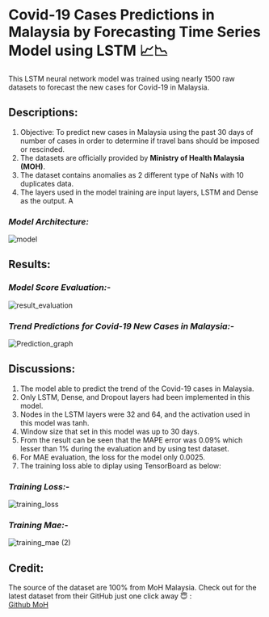 # **Covid-19 Cases Predictions in Malaysia by Forecasting Time Series Model using LSTM 📈📉**

This LSTM neural network model was trained using nearly 1500 raw datasets to forecast the new cases for Covid-19 in Malaysia.

## **Descriptions:**
1. Objective: To predict new cases in Malaysia using the past 30 days of number of cases in order to determine if travel bans should be imposed or rescinded.
2. The datasets are officially provided by **Ministry of Health Malaysia (MOH)**.
3. The dataset contains anomalies as 2 different type of NaNs with 10 duplicates data.
4. The layers used in the model training are input layers, LSTM and Dense as the output. A

### *Model Architecture:*
![model](https://github.com/user-attachments/assets/73d17436-fe60-48ff-b935-c321cf691e95)

## **Results:**  

### *Model Score Evaluation:-*
![result_evaluation](https://github.com/user-attachments/assets/e4f1bfeb-ed24-4da6-a809-00c0877f425f)

### *Trend Predictions for Covid-19 New Cases in Malaysia:-*
![Prediction_graph](https://github.com/user-attachments/assets/02478254-f099-493b-8cc4-7fa7383adff2)

## **Discussions:**
1. The model able to predict the trend of the Covid-19 cases in Malaysia.
2. Only LSTM, Dense, and Dropout layers had been implemented in this model.
3. Nodes in the LSTM layers were 32 and 64, and the activation used in this model was tanh.
4. Window size that set in this model was up to 30 days.
5. From the result can be seen that the MAPE error was 0.09% which lesser than 1% during the evaluation and by using test dataset.
6. For MAE evaluation, the loss for the model only 0.0025.
7. The training loss able to diplay using TensorBoard as below:
   
### *Training Loss:-*

![training_loss](https://github.com/user-attachments/assets/2c7cb7a2-329b-4c92-a638-37e2adc96dfa)

### *Training Mae:-*

![training_mae (2)](https://github.com/user-attachments/assets/6bd66910-97d7-4894-8cd2-89c64bf9ef2e)


## **Credit:**
The source of the dataset are 100% from MoH Malaysia.
Check out for the latest dataset from their GitHub just one click away 😇 :  
[Github MoH](https://github.com/MoH-Malaysia/covid19-public/tree/main/epidemic)
